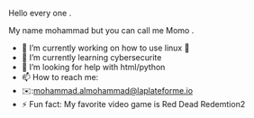 Hello every one .



My name mohammad but you can call me Momo .

- 🔭 I’m currently working on how to use linux 🐧
- 🌱 I’m currently learning cybersecurite
- 🤔 I’m looking for help with html/python
- 📫 How to reach me:
- ✉️:mohammad.almohammad@laplateforme.io
- ⚡ Fun fact: My favorite video game is Red Dead Redemtion2


